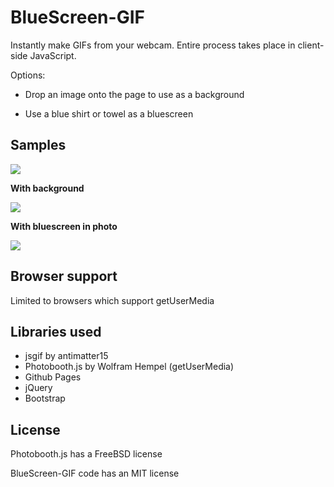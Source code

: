 # BlueScreen-GIF

Instantly make GIFs from your webcam. Entire process takes place in client-side JavaScript.

Options:

* Drop an image onto the page to use as a background

* Use a blue shirt or towel as a bluescreen

## Samples

<img src="http://mapmeld.github.com/bluescreen-gif/facegif.gif"/>

<strong>With background</strong>

<img src="http://mapmeld.github.com/bluescreen-gif/olpcproblems.gif"/>

<strong>With bluescreen in photo</strong>

<img src="http://mapmeld.github.com/bluescreen-gif/thirdgif.gif"/>

## Browser support

Limited to browsers which support getUserMedia

## Libraries used

* jsgif by antimatter15
* Photobooth.js by Wolfram Hempel (getUserMedia)
* Github Pages
* jQuery
* Bootstrap

## License

Photobooth.js has a FreeBSD license

BlueScreen-GIF code has an MIT license